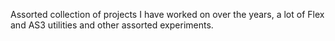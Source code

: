 Assorted collection of projects I have worked on over the years, a lot of Flex and AS3 utilities and other assorted experiments. 
